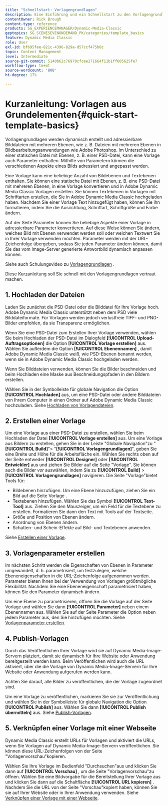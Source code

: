 ```yaml
---
title: "Schnellstart: Vorlagengrundlagen"
description: Eine Einführung und ein Schnellstart zu den Vorlagengrundlagen , mit denen Sie schnell in Adobe Dynamic Media Classic arbeiten können.
contentOwner: Rick Brough
content-type: reference
products: SG_EXPERIENCEMANAGER/Dynamic-Media-Classic
geptopics: SG_SCENESEVENONDEMAND_PK/categories/template_basics
feature: Dynamic Media Classic
role: User
exl-id: bf695fee-821c-4396-829a-d57ccf475b0c
topic: Content Management
level: Intermediate
source-git-commit: 5140b62c76970cfcee271664f11b1ff605625fe7
workflow-type: tm+mt
source-wordcount: '808'
ht-degree: 17%

---
```


# Kurzanleitung: Vorlagen aus Grundelementen{#quick-start-template-basics}

Vorlagengrundlagen werden dynamisch erstellt und adressierbare Bilddateien mit mehreren Ebenen, wie z. B. Dateien mit mehreren Ebenen in Bildbearbeitungsanwendungen wie Adobe Photoshop. Im Unterschied zu einer statischen Datei mit Ebenen, z. B. einer PSD-Datei, kann eine Vorlage auch Parameter enthalten. Mithilfe von Parametern können die verschiedenen Aspekte eines Bilds adressiert und angepasst werden.

Eine Vorlage kann eine beliebige Anzahl von Bildebenen und Textebenen enthalten. Sie können eine statische Datei mit Ebenen, z. B. eine PSD-Datei mit mehreren Ebenen, in eine Vorlage konvertieren und in Adobe Dynamic Media Classic Vorlagen erstellen. Sie können Textebenen in Vorlagen mit Schriftarten erstellen, die Sie in Adobe Dynamic Media Classic hochgeladen haben. Nachdem Sie einer Vorlage Text hinzugefügt haben, können Sie ihn formatieren, indem Sie die Ausrichtung, Schriftart, Schriftgröße und Farbe ändern.

Auf der Seite Parameter können Sie beliebige Aspekte einer Vorlage in adressierbare Parameter konvertieren. Auf diese Weise können Sie ändern, welches Bild mit Ebenen verwendet werden soll oder welchen Textwert Sie in Ihrer Vorlage verwenden möchten. Parameter werden mit der URL-Zeichenfolge übergeben, sodass Sie jeden Parameter ändern können, damit Sie das vom Image-Server generierte Antwortbild dynamisch anpassen können.

Siehe auch Schulungsvideo zu [Vorlagengrundlagen](https://s7d5.scene7.com/s7viewers/html5/VideoViewer.html?videoserverurl=https://s7d5.scene7.com/is/content/&amp;emailurl=https://s7d5.scene7.com/s7/emailFriend&amp;serverUrl=https://s7d5.scene7.com/is/image/&amp;config=Scene7SharedAssets/Universal_HTML5_Video&amp;contenturl=https://s7d5.scene7.com/skins/&amp;asset=S7tutorials/553_Template%20Basics_converted%20renamed_Dynamic%20Banners-AVS) .

Diese Kurzanleitung soll Sie schnell mit den Vorlagengrundlagen vertraut machen.

## 1. Hochladen der Dateien

Laden Sie zunächst die PSD-Datei oder die Bilddatei für Ihre Vorlage hoch. Adobe Dynamic Media Classic unterstützt neben dem PSD viele Bilddateiformate. Für Vorlagen werden jedoch verlustfreie TIFF- und PNG-Bilder empfohlen, da sie Transparenz ermöglichen.

Wenn Sie eine PSD-Datei zum Erstellen Ihrer Vorlage verwenden, wählen Sie beim Hochladen der PSD-Datei im Dialogfeld **[!UICONTROL Upload-Auftragsoptionen]** die Option **[!UICONTROL Vorlage erstellen]** aus. Wählen Sie außerdem die Option **[!UICONTROL Ebenennamen]** , damit Adobe Dynamic Media Classic weiß, wie PSD-Ebenen benannt werden, wenn sie in Adobe Dynamic Media Classic hochgeladen werden.

Wenn Sie Bilddateien verwenden, können Sie die Bilder beschneiden und beim Hochladen eine Maske aus Beschneidungspfaden in den Bildern erstellen.

Wählen Sie in der Symbolleiste für globale Navigation die Option **[!UICONTROL Hochladen]** aus, um eine PSD-Datei oder andere Bilddateien von Ihrem Computer in einen Ordner auf Adobe Dynamic Media Classic hochzuladen. Siehe [Hochladen von Vorlagendateien](uploading-template-files.md#uploading_template_files).

## 2. Erstellen einer Vorlage

Um eine Vorlage aus einer PSD-Datei zu erstellen, wählen Sie beim Hochladen der Datei **[!UICONTROL Vorlage erstellen]** aus. Um eine Vorlage aus Bildern zu erstellen, gehen Sie in der Leiste &quot;Globale Navigation&quot;zu &quot;**[!UICONTROL Build]**&quot;> &quot;**[!UICONTROL Vorlagengrundlagen]**&quot;, geben Sie eine Breite und Höhe für die Arbeitsfläche ein. Wählen Sie rechts oben auf der Seite entweder **[!UICONTROL Designer]** oder **[!UICONTROL Entwickler]** aus und ziehen Sie Bilder auf die Seite &quot;Vorlage&quot;. Sie können auch die Bilder *vor* auswählen, indem Sie zu **[!UICONTROL Build]** > **[!UICONTROL Vorlagengrundlagen]** navigieren. Die Seite &quot;Vorlage&quot;bietet Tools für:

* Bildebenen hinzufügen. Um eine Ebene hinzuzufügen, ziehen Sie ein Bild auf die Seite Vorlage .
* Textebenen hinzufügen. Wählen Sie das Symbol **[!UICONTROL Text-Tool]** aus. Ziehen Sie den Mauszeiger, um ein Feld für die Textebene zu erstellen. Formatieren Sie dann den Text mit Tools auf der Textseite.
* Größe und Position von Ebenen ändern.
* Anordnung von Ebenen ändern.
* Schatten- und Schein-Effekte auf Bild- und Textebenen anwenden. 

Siehe [Erstellen einer Vorlage](creating-template.md#creating_a_template).

## 3. Vorlagenparameter erstellen

Im nächsten Schritt werden die Eigenschaften von Ebenen in Parameter umgewandelt, d. h. parametrisiert, um festzulegen, welche Ebeneneigenschaften in die URL-Zeichenfolge aufgenommen werden. Parameter bieten Ihnen bei der Verwendung von Vorlagen größtmögliche Flexibilität. Nachdem Sie eine Ebeneneigenschaft parametrisiert haben, können Sie den Parameter dynamisch ändern.

Um eine Ebene zu parametrisieren, öffnen Sie die Vorlage auf der Seite Vorlage und wählen Sie dann **[!UICONTROL Parameter]** neben einem Ebenennamen aus. Wählen Sie auf der Seite Parameter die Option neben jedem Parameter aus, den Sie hinzufügen möchten. Siehe [Vorlagenparameter erstellen](creating-template-parameters.md#creating_template_parameters).

## 4. Publish-Vorlagen

Durch das Veröffentlichen Ihrer Vorlage wird sie auf Dynamic Media-Image-Servern platziert, damit sie dynamisch für Ihre Website oder Anwendung bereitgestellt werden kann. Beim Veröffentlichen wird auch die URL aktiviert, über die die Vorlage von Dynamic Media-Image-Servern für Ihre Website oder Anwendung aufgerufen werden kann.

Achten Sie darauf, alle Bilder zu veröffentlichen, die der Vorlage zugeordnet sind.

Um eine Vorlage zu veröffentlichen, markieren Sie sie zur Veröffentlichung und wählen Sie in der Symbolleiste für globale Navigation die Option **[!UICONTROL Publish]** aus. Wählen Sie dann **[!UICONTROL Publish übermitteln]** aus. Siehe [Publish-Vorlagen](publishing-templates.md#publishing_templates).

## 5. Verknüpfen einer Vorlage mit einer Webseite

Dynamic Media Classic erstellt URLs für Vorlagen und aktiviert die URLs, wenn Sie Vorlagen auf Dynamic Media-Image-Servern veröffentlichen. Sie können diese URL-Zeichenfolgen von der Seite &quot;Vorlagenvorschau&quot;kopieren.

Wählen Sie Ihre Vorlage im Bedienfeld &quot;Durchsuchen&quot;aus und klicken Sie dann auf **[!UICONTROL Vorschau]** , um die Seite &quot;Vorlagenvorschau&quot;zu öffnen. Wählen Sie eine Bildvorgabe für die Bereitstellung Ihrer Vorlage aus und klicken Sie dann auf die Schaltfläche **[!UICONTROL URL kopieren]** . Nachdem Sie die URL von der Seite &quot;Vorschau&quot;kopiert haben, können Sie sie auf Ihrer Website oder in Ihrer Anwendung verwenden. Siehe [Verknüpfen einer Vorlage mit einer Webseite](linking-template-web-page.md#linking_a_template_to_a_web_page).
